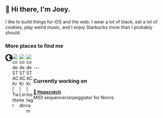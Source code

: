 ## 🔮 Hi there, I'm Joey.
I like to build things for iOS and the web. I wear a lot of black, eat a lot of cookies, play weird music, and I enjoy Starbucks more than I probably should.

### More places to find me

[<img align="left" alt="codeSTACKr.com" width="22px" src="https://raw.githubusercontent.com/iconic/open-iconic/master/svg/globe.svg" />][website]
[<img align="left" alt="codeSTACKr | Twitter" width="22px" src="https://cdn.jsdelivr.net/npm/simple-icons@v3/icons/twitter.svg" />][twitter]
[<img align="left" alt="codeSTACKr | LinkedIn" width="22px" src="https://cdn.jsdelivr.net/npm/simple-icons@v3/icons/linkedin.svg" />][linkedin]
[<img align="left" alt="codeSTACKr | Instagram" width="22px" src="https://cdn.jsdelivr.net/npm/simple-icons@v3/icons/instagram.svg" />][instagram]  

<br />
<br />
---

### Currently working on
**[🎹 Hopscotch](https://github.com/joeygordon/hopscotch)**  
MIDI sequencer/arpeggiator for Norns.

[website]: https://joeygordon.com
[twitter]: https://twitter.com/JoeyDoom
[instagram]: https://instagram.com/joeyaxe
[linkedin]: https://linkedin.com/in/joey-gordon-01628b124
